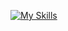 [![My Skills](https://skillicons.dev/icons?i=vscode,c,py,java,html,css,react,js&perline=5)](https://skillicons.dev)
